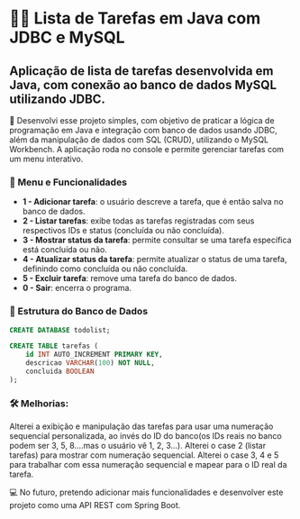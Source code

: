 # 👩‍💻 Lista de Tarefas em Java com JDBC e MySQL


## Aplicação de lista de tarefas desenvolvida em Java, com conexão ao banco de dados MySQL utilizando JDBC.

🎯 Desenvolvi esse projeto simples, com objetivo de praticar a lógica de programação em Java e integração com banco de dados usando JDBC, além da manipulação de dados com SQL (CRUD), utilizando o MySQL Workbench. A aplicação roda no console e permite gerenciar tarefas com um menu interativo.

### 📌 Menu e Funcionalidades

- **1 - Adicionar tarefa**: o usuário descreve a tarefa, que é então salva no banco de dados.
- **2 - Listar tarefas**: exibe todas as tarefas registradas com seus respectivos IDs e status (concluída ou não concluída).
- **3 - Mostrar status da tarefa**: permite consultar se uma tarefa específica está concluída ou não.
- **4 - Atualizar status da tarefa**: permite atualizar o status de uma tarefa, definindo como concluída ou não concluída.
- **5 - Excluir tarefa**: remove uma tarefa do banco de dados.
- **0 - Sair**: encerra o programa.

### 💾 Estrutura do Banco de Dados

```sql
CREATE DATABASE todolist;

CREATE TABLE tarefas (
    id INT AUTO_INCREMENT PRIMARY KEY,
    descricao VARCHAR(100) NOT NULL,
    concluida BOOLEAN
);
```
### 🛠️ Melhorias:
Alterei a exibição e manipulação das tarefas para usar uma numeração sequencial personalizada, ao invés do ID do banco(os IDs reais no banco podem ser 3, 5, 8....mas o usuário vê 1, 2, 3...). 
Alterei o case 2 (listar tarefas) para mostrar com numeração sequencial.
Alterei o case 3, 4 e 5 para trabalhar com essa numeração sequencial e mapear para o ID real da tarefa.

💻 No futuro, pretendo adicionar mais funcionalidades e desenvolver este projeto como uma API REST com Spring Boot.
